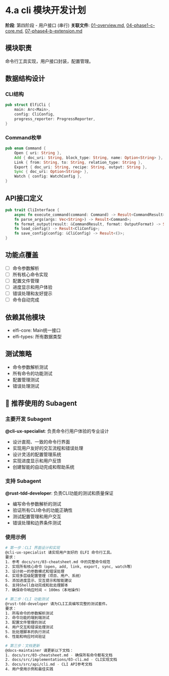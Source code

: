 # 4.a cli 模块开发计划

**阶段**: 第四阶段 - 用户接口 (串行)
**关联文件**: [01-overview.md](./01-overview.md), [04-phase1-c-core.md](./04-phase1-c-core.md), [07-phase4-b-extension.md](./07-phase4-b-extension.md)

## 模块职责
命令行工具实现，用户接口封装，配置管理。

## 数据结构设计

### CLI结构
```rust
pub struct ElfiCli {
    main: Arc<Main>,
    config: CliConfig,
    progress_reporter: ProgressReporter,
}
```

### Command枚举
```rust
pub enum Command {
    Open { uri: String },
    Add { doc_uri: String, block_type: String, name: Option<String> },
    Link { from: String, to: String, relation_type: String },
    Export { doc_uri: String, recipe: String, output: String },
    Sync { doc_uri: Option<String> },
    Watch { config: WatchConfig },
}
```

## API接口定义

```rust
pub trait CliInterface {
    async fn execute_command(command: Command) -> Result<CommandResult>;
    fn parse_args(args: Vec<String>) -> Result<Command>;
    fn format_output(result: &CommandResult, format: OutputFormat) -> String;
    fn load_config() -> Result<CliConfig>;
    fn save_config(config: &CliConfig) -> Result<()>;
}
```

## 功能点覆盖
- [ ] 命令参数解析
- [ ] 所有核心命令实现
- [ ] 配置文件管理
- [ ] 进度显示和用户体验
- [ ] 错误处理和友好提示
- [ ] 命令自动完成

## 依赖其他模块
- elfi-core: Main统一接口
- elfi-types: 所有数据类型

## 测试策略
- 命令参数解析测试
- 所有命令的功能测试
- 配置管理测试
- 错误处理测试

## 🤖 推荐使用的 Subagent

### 主要开发 Subagent
**@cli-ux-specialist**: 负责命令行用户体验的专业设计
- 设计直观、一致的命令行界面
- 实现用户友好的交互流程和错误处理
- 设计灵活的配置管理系统
- 实现进度显示和用户反馈
- 创建智能的自动完成和帮助系统

### 支持 Subagent
**@rust-tdd-developer**: 负责CLI功能的测试和质量保证
- 编写命令参数解析的测试
- 验证所有CLI命令的功能正确性
- 测试配置管理和用户交互
- 错误处理和边界条件测试

### 使用示例
```bash
# 第一步：CLI 界面设计和实现
@cli-ux-specialist 请实现用户友好的 ELFI 命令行工具。
要求：
1. 参考 docs/src/03-cheatsheet.md 中的完整命令规范
2. 实现所有核心命令（open, add, link, export, sync, watch等）
3. 设计统一的参数模式和错误处理
4. 实现多层级配置管理（项目、用户、系统）
5. 添加进度显示、交互提示和智能建议
6. 支持Shell自动完成和批处理脚本
7. 确保命令响应时间 < 100ms（本地操作）

# 第二步：CLI 功能测试
@rust-tdd-developer 请为CLI工具编写完整的测试套件。
要求：
1. 所有命令的参数解析测试
2. 命令功能的端到端测试
3. 配置文件管理的测试
4. 用户交互和错误处理测试
5. 批处理脚本的执行测试
6. 性能和响应时间验证

# 第三步：文档更新
@docs-maintainer 请更新以下文档：
1. docs/src/03-cheatsheet.md - 确保所有命令都有文档
2. docs/src/implementations/03-cli.md - CLI实现文档
3. docs/src/api/cli.md - CLI API参考文档
4. 用户使用示例和最佳实践
```